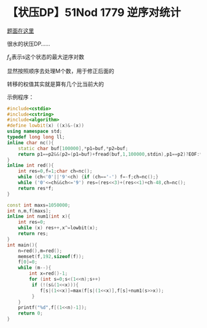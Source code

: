 # 【状压DP】51Nod 1779 逆序对统计

[题面在这里](http://www.51nod.com/onlineJudge/questionCode.html#!problemId=1779)



很水的状压DP……

$f_s$表示s这个状态的最大逆序对数

显然按照顺序去处理M个数，用于修正后面的

转移的权值其实就是算有几个比当前大的



示例程序：

```C++
#include<cstdio>
#include<cstring>
#include<algorithm>
#define lowbit(x) ((x)&-(x))
using namespace std;
typedef long long ll;
inline char nc(){
	static char buf[100000],*p1=buf,*p2=buf;
	return p1==p2&&(p2=(p1=buf)+fread(buf,1,100000,stdin),p1==p2)?EOF:*p1++;
}
inline int red(){
	int res=0,f=1;char ch=nc();
	while (ch<'0'||'9'<ch) {if (ch=='-') f=-f;ch=nc();}
	while ('0'<=ch&&ch<='9') res=(res<<3)+(res<<1)+ch-48,ch=nc();
	return res*f;
}

const int maxs=1050000;
int n,m,f[maxs];
inline int num1(int x){
	int res=0;
	while (x) res++,x^=lowbit(x);
	return res;
}
int main(){
	n=red(),m=red();
	memset(f,192,sizeof(f));
	f[0]=0;
	while (m--){
		int x=red()-1;
		for (int s=0;s<(1<<n);s++)
		 if (!(s&(1<<x))){
			f[s|(1<<x)]=max(f[s|(1<<x)],f[s]+num1(s>>x));
		 }
	}
	printf("%d",f[(1<<n)-1]);
	return 0;
} 
```

